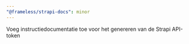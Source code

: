 ```yaml
---
"@frameless/strapi-docs": minor
---
```


Voeg instructiedocumentatie toe voor het genereren van de Strapi API-token
